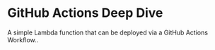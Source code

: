 # GitHub Actions Deep Dive

A simple Lambda function that can be deployed via a GitHub Actions Workflow..
